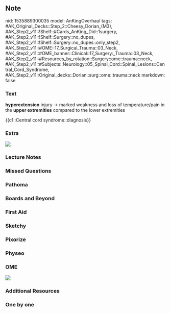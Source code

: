 ## Note
nid: 1535889300035
model: AnKingOverhaul
tags: #AK_Original_Decks::Step_2::Cheesy_Dorian_(M3), #AK_Step2_v11::!Shelf::#Cards_AnKing_Did::1surgery, #AK_Step2_v11::!Shelf::Surgery::no_dupes, #AK_Step2_v11::!Shelf::Surgery::no_dupes::only_step2, #AK_Step2_v11::#OME::17_Surgical_Trauma::03_Neck, #AK_Step2_v11::#OME_banner::Clinical::17_Surgery:_Trauma::03_Neck, #AK_Step2_v11::#Resources_by_rotation::Surgery::ome::trauma::neck, #AK_Step2_v11::#Subjects::Neurology::05_Spinal_Cord::Spinal_Lesions::Central_Cord_Syndrome, #AK_Step2_v11::Original_decks::Dorian::surg::ome::trauma::neck
markdown: false

### Text
<b>hyperextension</b> injury → marked weakness and loss of
temperature/pain in the <b>upper extremities</b> compared to the
lower extremities
<div>
  <div>
    {{c1::Central cord syndrome::diagnosis}}
  </div>
</div>

### Extra
<img src="paste-351238130499585.jpg">

### Lecture Notes


### Missed Questions


### Pathoma


### Boards and Beyond


### First Aid


### Sketchy


### Pixorize


### Physeo


### OME
<div class="ome-widget">
  <a href=
  "https://onlinemeded.org/spa/surgery-trauma/neck/acquire?ref=anki">
  <img src="_OME_AnkiFlashcards_Lesson_3.png"></a>
</div>

### Additional Resources


### One by one

